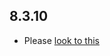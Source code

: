 ## 8.3.10

- Please [look to this]((https://dooboolab.github.io/flutter_sound/doc/book/CHANGELOG.html))
